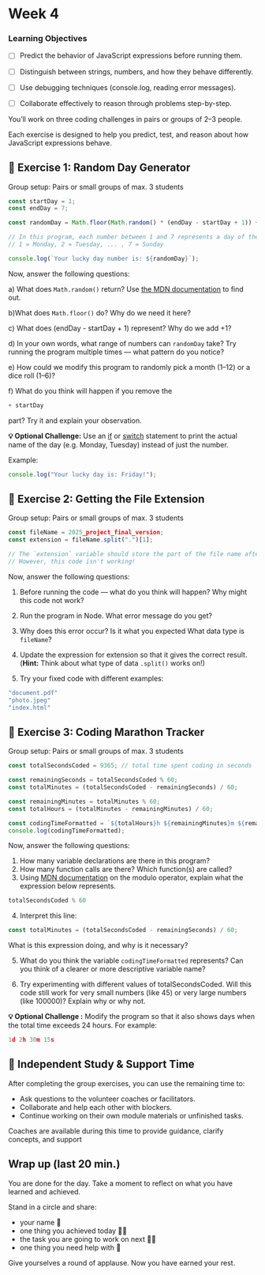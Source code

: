 # Week 4 
### Learning Objectives
- [ ] Predict the behavior of JavaScript expressions before running them.
- [ ] Distinguish between strings, numbers, and how they behave differently.
- [ ] Use debugging techniques (console.log, reading error messages).
- [ ] Collaborate effectively to reason through problems step-by-step.
  

You’ll work on three coding challenges in pairs or groups of 2–3 people.

Each exercise is designed to help you predict, test, and reason about how JavaScript expressions behave.

## 🧩 Exercise 1: Random Day Generator
Group setup: Pairs or small groups of max. 3 students

```js
const startDay = 1;
const endDay = 7;

const randomDay = Math.floor(Math.random() * (endDay - startDay + 1)) + startDay;

// In this program, each number between 1 and 7 represents a day of the week.
// 1 = Monday, 2 = Tuesday, ... , 7 = Sunday

console.log(`Your lucky day number is: ${randomDay}`);
```

Now, answer the following questions:

a) What does `Math.random()` return? Use [the MDN documentation](https://developer.mozilla.org/en-US/docs/Web/JavaScript/Reference/Global_Objects/Math/random) to find out.

b)What does `Math.floor()` do? Why do we need it here?

c) What does (endDay - startDay + 1) represent? Why do we add +1?

d) In your own words, what range of numbers can `randomDay` take? Try running the program multiple times — what pattern do you notice?

e) How could we modify this program to randomly pick a month (1–12) or a dice roll (1–6)?

f) What do you think will happen if you remove the 
```js
+ startDay
``` 
part?
Try it and explain your observation.

__💡 Optional Challenge:__ Use an [if](https://developer.mozilla.org/en-US/docs/Web/JavaScript/Reference/Statements/if...else) or [switch](https://developer.mozilla.org/en-US/docs/Web/JavaScript/Reference/Statements/switch) statement to print the actual name of the day (e.g. Monday, Tuesday) instead of just the number.

Example:

```js
console.log("Your lucky day is: Friday!");
``` 


## 🧩 Exercise 2: Getting the File Extension
Group setup: Pairs or small groups of max. 3 students 

```js
const fileName = 2025_project_final_version;
const extension = fileName.split(".")[1];

// The `extension` variable should store the part of the file name after the dot.
// However, this code isn't working!
```
Now, answer the following questions:
1. Before running the code — what do you think will happen? Why might this code not work?

2. Run the program in Node. What error message do you get?

3. Why does this error occur? Is it what you expected What data type is `fileName`?

4. Update the expression for extension so that it gives the correct result. (__Hint:__ Think about what type of data `.split()` works on!)

5. Try your fixed code with different examples:
```js
"document.pdf"
"photo.jpeg"
"index.html"
```
## 🧩 Exercise 3: Coding Marathon Tracker

Group setup: Pairs or small groups of max. 3 students
```js
const totalSecondsCoded = 9365; // total time spent coding in seconds

const remainingSeconds = totalSecondsCoded % 60;
const totalMinutes = (totalSecondsCoded - remainingSeconds) / 60;

const remainingMinutes = totalMinutes % 60;
const totalHours = (totalMinutes - remainingMinutes) / 60;

const codingTimeFormatted = `${totalHours}h ${remainingMinutes}m ${remainingSeconds}s`;
console.log(codingTimeFormatted);
```
Now, answer the following questions:

1. How many variable declarations are there in this program?
2. How many function calls are there? Which function(s) are called?
3. Using [MDN documentation](https://developer.mozilla.org/en-US/docs/Web/JavaScript/Reference/Operators#remainder) on the modulo operator,
explain what the expression below represents.
```js
totalSecondsCoded % 60
```
4. Interpret this line:
```js
const totalMinutes = (totalSecondsCoded - remainingSeconds) / 60;
```
What is this expression doing, and why is it necessary?

5. What do you think the variable `codingTimeFormatted` represents?
Can you think of a clearer or more descriptive variable name?

6. Try experimenting with different values of totalSecondsCoded. Will this code still work for very small numbers (like 45) or very large numbers (like 100000)? Explain why or why not.

__💡 Optional Challenge :__ Modify the program so that it also shows days when the total time exceeds 24 hours.
For example:
```js
1d 2h 30m 15s
```

## 💬 Independent Study & Support Time

After completing the group exercises, you can use the remaining time to:
- Ask questions to the volunteer coaches or facilitators.
- Collaborate and help each other with blockers.
- Continue working on their own module materials or unfinished tasks.

Coaches are available during this time to provide guidance, clarify concepts, and support

## Wrap up (last 20 min.)
You are done for the day. Take a moment to reflect on what you have learned and achieved.

Stand in a circle and share:
- your name 📛
- one thing you achieved today 💪🏽 
- the task you are going to work on next 👷🏾 
- one thing you need help with 🛟 
  
Give yourselves a round of applause. Now you have earned your rest. 

